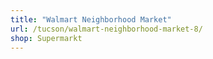 ```yaml
---
title: "Walmart Neighborhood Market"
url: /tucson/walmart-neighborhood-market-8/
shop: Supermarkt
---
```

